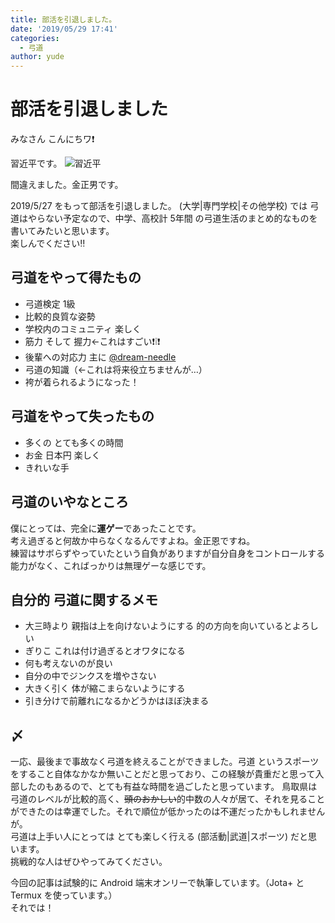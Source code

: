 ```yaml
---
title: 部活を引退しました。
date: '2019/05/29 17:41'
categories:
  - 弓道
author: yude
---
```

# 部活を引退しました

みなさん こんにちワ❗  

習近平です。
![習近平](https://upload.wikimedia.org/wikipedia/commons/thumb/e/ed/Xi_Jinping_2016.jpg/240px-Xi_Jinping_2016.jpg "習近Pay")    
<!--more-->
間違えました。金正男です。  

2019/5/27 をもって部活を引退しました。
(大学|専門学校|その他学校) では 弓道はやらない予定なので、中学、高校計 5年間 の弓道生活のまとめ的なものを書いてみたいと思います。  
楽しんでください‼  

## 弓道をやって得たもの
* 弓道検定 1級
* 比較的良質な姿勢
* 学校内のコミュニティ 楽しく
* 筋力 そして 握力←これはすごい❗❕❗
* 後輩への対応力 主に [@dream-needle](https://dneedle.tk)
* 弓道の知識（←これは将来役立ちませんが…）
* 袴が着られるようになった！

## 弓道をやって失ったもの
* 多くの とても多くの時間
* お金 日本円 楽しく
* きれいな手
  
## 弓道のいやなところ
僕にとっては、完全に**運ゲー**であったことです。  
考え過ぎると何故か中らなくなるんですよね。金正恩ですね。  
練習はサボらずやっていたという自負がありますが自分自身をコントロールする能力がなく、こればっかりは無理ゲーな感じです。  
  
## 自分的 弓道に関するメモ
* 大三時より 親指は上を向けないようにする 的の方向を向いているとよろしい
* ぎりこ これは付け過ぎるとオワタになる
* 何も考えないのが良い
* 自分の中でジンクスを増やさない
* 大きく引く 体が縮こまらないようにする
* 引き分けで前離れになるかどうかはほぼ決まる
  
## 〆
一応、最後まで事故なく弓道を終えることができました。弓道 というスポーツをすること自体なかなか無いことだと思っており、この経験が貴重だと思って入部したのもあるので、とても有益な時間を過ごしたと思っています。
鳥取県は弓道のレベルが比較的高く、~~頭のおかしい~~的中数の人々が居て、それを見ることができたのは幸運でした。それで順位が低かったのは不運だったかもしれませんが。   
弓道は上手い人にとっては とても楽しく行える (部活動|武道|スポーツ) だと思います。    
挑戦的な人はぜひやってみてください。  

今回の記事は試験的に Android 端末オンリーで執筆しています。（Jota+ と Termux を使っています。）  
それでは！  
